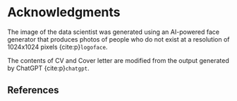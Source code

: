 # Acknowledgments

The image of the data scientist was generated using an AI-powered face generator that produces photos of people who do not exist at a resolution of 1024x1024 pixels {cite:p}`logoface`.

The contents of CV and Cover letter are modified from the output generated by ChatGPT {cite:p}`chatgpt`.

## References

```{bibliography} references.bib
```


